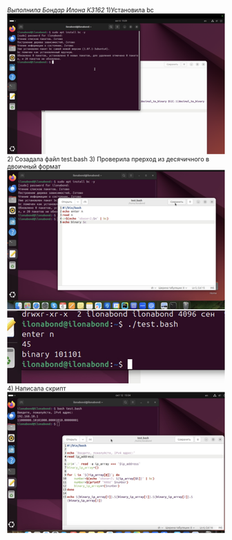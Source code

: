 *Выполнила Бондар Илона К3162*
1)Установила bc
![Screenshot](https://github.com/ilonabond/-2/blob/main/Снимок%20экрана%202024-10-06%20в%2018.29.24.PNG)
2) Созадала файл test.bash
3) Проверила прерход из десячичного в двоичный формат
![Screenshot](https://github.com/ilonabond/-2/blob/main/Снимок%20экрана%202024-10-06%20в%2018.31.54.jpg)
![Screenshot](https://github.com/ilonabond/-2/blob/main/Снимок%20экрана%202024-10-06%20в%2018.39.24.jpg)
4) Написала скрипт
![Screenshot](https://github.com/ilonabond/-2/blob/main/Снимок%20экрана%202024-10-12%20в%2018.34.39.jpg)

